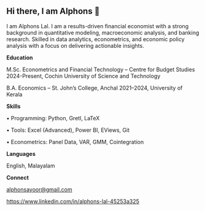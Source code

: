 ## Hi there, I am Alphons 👋


I am Alphons Lal. I am a results-driven financial economist with a strong background in quantitative modeling, macroeconomic
analysis, and banking research. Skilled in data analytics, econometrics, and economic policy analysis
with a focus on delivering actionable insights.

**Education**

M.Sc. Econometrics and Financial Technology – Centre for Budget Studies 2024-Present, Cochin University of Science and Technology

B.A. Economics – St. John’s College, Anchal 2021–2024, University of Kerala


**Skills**

• Programming: Python, Gretl, LaTeX

• Tools: Excel (Advanced), Power BI, EViews, Git

• Econometrics: Panel Data, VAR, GMM, Cointegration


**Languages**

English, Malayalam


**Connect**

alphonsayoor@gmail.com

https://www.linkedin.com/in/alphons-lal-45253a325

